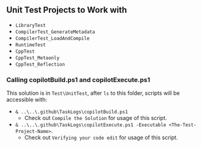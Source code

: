 ## Unit Test Projects to Work with

- `LibraryTest`
- `CompilerTest_GenerateMetadata`
- `CompilerTest_LoadAndCompile`
- `RuntimeTest`
- `CppTest`
- `CppTest_Metaonly`
- `CppTest_Reflection`

### Calling copilotBuild.ps1 and copilotExecute.ps1

This solution is in `Test\UnitTest`, after `ls` to this folder, scripts will be accessible with:
- `& ..\..\.github\TaskLogs\copilotBuild.ps1`
  - Check out `Compile the Solution` for usage of this script.
- `& ..\..\.github\TaskLogs\copilotExecute.ps1 -Executable <The-Test-Project-Name>`. 
  - Check out `Verifying your code edit` for usage of this script.
